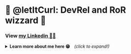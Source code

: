 # 👋 @letItCurl: DevRel and RoR wizzard 🧙

<h3>View <a href="https://www.linkedin.com/in/roland-lopez-developer/" target="_blank">my Linkedin 🤙🏻</a>&nbsp;&nbsp;</h3>

<details>
<summary><b>Learn more about me here 😁</b>&emsp;<i>(click to expand!)</i></summary>

<p align="center">
  <img src="cat.gif">
</p>

<br />

<h4>Fun side projects 💎</h4>
<ul>
  <li><a href="https://www.producthunt.com/products/minimal-marketing#minimal-marketing" target="_blank">Minimal Marketing</li>
  <li><a href="https://www.producthunt.com/products/mystic-mojito#mystic-mojito" target="_blank">Mystic Mojito</li>
  <li><a href="https://www.producthunt.com/products/git-journey#git-journey" target="_blank">Git Journey</li>
  <li><a href="https://www.producthunt.com/posts/email-summarize" target="_blank">Email Summarizer</li>
  <li><a href="https://kindlenoteswizard.com" target="_blank">kindlenoteswizard</li>
  <li><a href="https://rubyonrailsthailand.com" target="_blank">rubyonrailsthailand</li>
  <li><a href="https://mekongdevelopers.com" target="_blank">mekongdevelopers</li>
</ul>

<h4>Fun games 👇</h4>
<ul>
  <li><a href="https://geocity.mysticmojito.com/" target="_blank">My super website</li>
  <li><a href="https://sudoku-binchmarking.firebaseapp.com/" target="_blank">Sudoku solver in React</li>
  <li><a href="https://gameoflife-ts.web.app/" target="_blank">The game of life in Vue JS</li>
</ul>
<b>As you can see, I like cats....</b>
</details>

<!---
letItCurl/letItCurl is a ✨ special ✨ repository because its `README.md` (this file) appears on your GitHub profile.
You can click the Preview link to take a look at your changes.
--->
